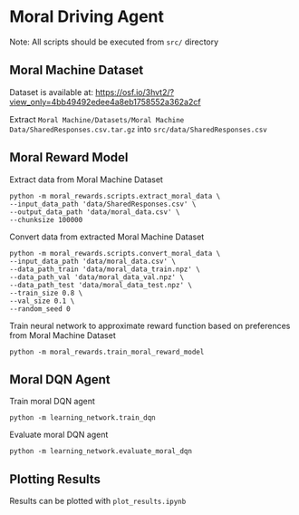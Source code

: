 # Moral Driving Agent

Note: All scripts should be executed from `src/` directory

## Moral Machine Dataset
Dataset is available at: https://osf.io/3hvt2/?view_only=4bb49492edee4a8eb1758552a362a2cf

Extract `Moral Machine/Datasets/Moral Machine Data/SharedResponses.csv.tar.gz` into `src/data/SharedResponses.csv`

## Moral Reward Model
Extract data from Moral Machine Dataset
```
python -m moral_rewards.scripts.extract_moral_data \
--input_data_path 'data/SharedResponses.csv' \
--output_data_path 'data/moral_data.csv' \
--chunksize 100000
```

Convert data from extracted Moral Machine Dataset
```
python -m moral_rewards.scripts.convert_moral_data \
--input_data_path 'data/moral_data.csv' \
--data_path_train 'data/moral_data_train.npz' \
--data_path_val 'data/moral_data_val.npz' \
--data_path_test 'data/moral_data_test.npz' \
--train_size 0.8 \
--val_size 0.1 \
--random_seed 0
```

Train neural network to approximate reward function based on preferences from Moral Machine Dataset
```
python -m moral_rewards.train_moral_reward_model
```

## Moral DQN Agent
Train moral DQN agent
```
python -m learning_network.train_dqn
```

Evaluate moral DQN agent
```
python -m learning_network.evaluate_moral_dqn
```

## Plotting Results
Results can be plotted with `plot_results.ipynb`
